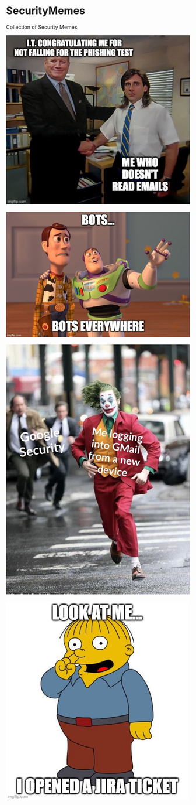 # SecurityMemes
Collection of Security Memes

<IMG SRC="https://github.com/bvoris/SecurityMemes/blob/main/1610730723494.jpg?raw=true"><BR/><BR/>
<IMG SRC="https://github.com/bvoris/SecurityMemes/blob/main/4u5vpo.jpg?raw=true"><BR/><BR/>
<IMG SRC="https://github.com/bvoris/SecurityMemes/blob/main/69574987_466877530821168_2716010942872682496_o.jpg?raw=true"><BR/><BR/>
<IMG SRC="https://github.com/bvoris/SecurityMemes/blob/main/jira.jpg"><BR/><BR/>
